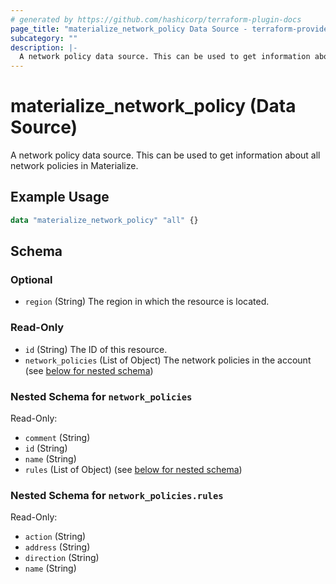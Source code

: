 ```yaml
---
# generated by https://github.com/hashicorp/terraform-plugin-docs
page_title: "materialize_network_policy Data Source - terraform-provider-materialize"
subcategory: ""
description: |-
  A network policy data source. This can be used to get information about all network policies in Materialize.
---
```


# materialize_network_policy (Data Source)

A network policy data source. This can be used to get information about all network policies in Materialize.

## Example Usage

```terraform
data "materialize_network_policy" "all" {}
```

<!-- schema generated by tfplugindocs -->
## Schema

### Optional

- `region` (String) The region in which the resource is located.

### Read-Only

- `id` (String) The ID of this resource.
- `network_policies` (List of Object) The network policies in the account (see [below for nested schema](#nestedatt--network_policies))

<a id="nestedatt--network_policies"></a>
### Nested Schema for `network_policies`

Read-Only:

- `comment` (String)
- `id` (String)
- `name` (String)
- `rules` (List of Object) (see [below for nested schema](#nestedobjatt--network_policies--rules))

<a id="nestedobjatt--network_policies--rules"></a>
### Nested Schema for `network_policies.rules`

Read-Only:

- `action` (String)
- `address` (String)
- `direction` (String)
- `name` (String)
